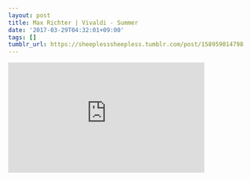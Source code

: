 ```yaml
---
layout: post
title: Max Richter | Vivaldi - Summer
date: '2017-03-29T04:32:01+09:00'
tags: []
tumblr_url: https://sheeplesssheepless.tumblr.com/post/158959014798
---
```

<iframe width="400" height="225" id="youtube_iframe" src="https://www.youtube.com/embed/7y8W9f2-cvI?feature=oembed&amp;enablejsapi=1&amp;origin=https://safe.txmblr.com&amp;wmode=opaque" frameborder="0" allow="accelerometer; autoplay; encrypted-media; gyroscope; picture-in-picture" allowfullscreen></iframe>  
